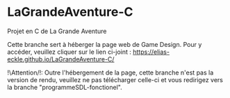 # LaGrandeAventure-C
Projet en C de La Grande Aventure

Cette branche sert à héberger la page web de Game Design. Pour y accéder, veuillez cliquer sur le lien ci-joint : https://elias-eckle.github.io/LaGrandeAventure-C/

!\Attention/!:
Outre l'hébergement de la page, cette branche n'est pas la version de rendu, veuillez ne pas télécharger celle-ci et vous redirigez vers la branche "programmeSDL-fonctionel".
